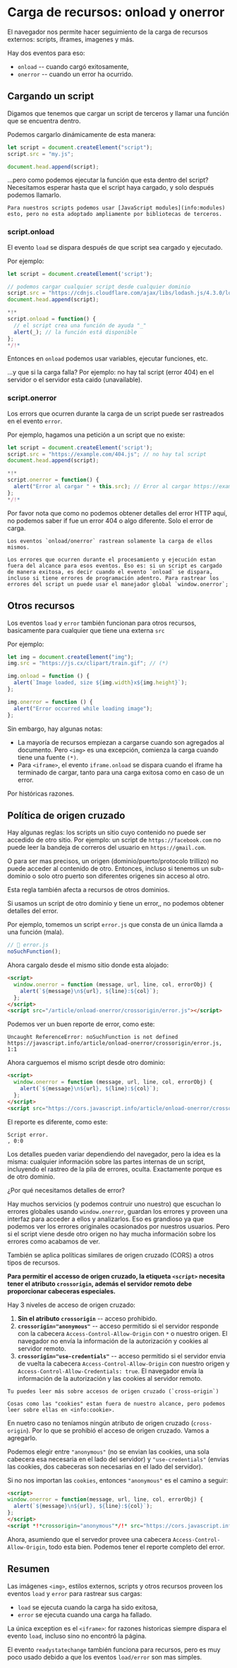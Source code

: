 # Carga de recursos: onload y onerror

El navegador nos permite hacer seguimiento de la carga de recursos externos: scripts, iframes, imagenes y más.

Hay dos eventos para eso:

- `onload` -- cuando cargó exitosamente,
- `onerror` -- cuando un error ha ocurrido.

## Cargando un script

Digamos que tenemos que cargar un script de terceros y llamar una función que se encuentra dentro.

Podemos cargarlo dinámicamente de esta manera:

```js
let script = document.createElement("script");
script.src = "my.js";

document.head.append(script);
```

...pero como podemos ejecutar la función que esta dentro del script? Necesitamos esperar hasta que el script haya cargado, y solo después podemos llamarlo.

```smart
Para nuestros scripts podemos usar [JavaScript modules](info:modules) esto, pero no esta adoptado ampliamente por bibliotecas de terceros.
```

### script.onload

El evento `load` se dispara después de que script sea cargado y ejecutado.

Por ejemplo:

```js run untrusted
let script = document.createElement('script');

// podemos cargar cualquier script desde cualquier dominio
script.src = "https://cdnjs.cloudflare.com/ajax/libs/lodash.js/4.3.0/lodash.js"
document.head.append(script);

*!*
script.onload = function() {
  // el script crea una función de ayuda "_"
  alert(_); // la función está disponible
};
*/!*
```

Entonces en `onload` podemos usar variables, ejecutar funciones, etc.

...y que si la carga falla? Por ejemplo: no hay tal script (error 404) en el servidor o el servidor esta caido (unavailable).

### script.onerror

Los errors que ocurren durante la carga de un script puede ser rastreados en el evento `error`.

Por ejemplo, hagamos una petición a un script que no existe:

```js run
let script = document.createElement('script');
script.src = "https://example.com/404.js"; // no hay tal script
document.head.append(script);

*!*
script.onerror = function() {
  alert("Error al cargar " + this.src); // Error al cargar https://example.com/404.js
};
*/!*
```

Por favor nota que como no podemos obtener detalles del error HTTP aquí, no podemos saber if fue un error 404 o algo diferente. Solo el error de carga.

```warn
Los eventos `onload/onerror` rastrean solamente la carga de ellos mismos.

Los errores que ocurren durante el procesamiento y ejecución estan fuera del alcance para esos eventos. Eso es: si un script es cargado de manera exitosa, es decir cuando el evento `onload` se dispara, incluso si tiene errores de programación adentro. Para rastrear los errores del script un puede usar el manejador global `window.onerror`;
```

## Otros recursos

Los eventos `load` y `error` también funcionan para otros recursos, basicamente para cualquier que tiene una externa `src`

Por ejemplo:

```js run
let img = document.createElement("img");
img.src = "https://js.cx/clipart/train.gif"; // (*)

img.onload = function () {
  alert(`Image loaded, size ${img.width}x${img.height}`);
};

img.onerror = function () {
  alert("Error occurred while loading image");
};
```

Sin embargo, hay algunas notas:

- La mayoría de recursos empiezan a cargarse cuando son agregados al documento. Pero `<img>` es una excepción, comienza la carga cuando tiene una fuente `(*)`.
- Para `<iframe>`, el evento `iframe.onload` se dispara cuando el iframe ha terminado de cargar, tanto para una carga exitosa como en caso de un error.

Por históricas razones.

## Política de origen cruzado

Hay algunas reglas: los scripts un sitio cuyo contenido no puede ser accedido de otro sitio. Por ejemplo: un script de `https://facebook.com` no puede leer la bandeja de correros del usuario en `https://gmail.com`.

O para ser mas precisos, un origen (dominio/puerto/protocolo trillizo) no puede acceder al contenido de otro. Entonces, incluso si tenemos un sub-dominio o solo otro puerto son diferentes origenes sin acceso al otro.

Esta regla también afecta a recursos de otros dominios.

Si usamos un script de otro dominio y tiene un error,, no podemos obtener detalles del error.

Por ejemplo, tomemos un script `error.js` que consta de un única llamda a una función (mala).
```js
// 📁 error.js
noSuchFunction();
```

Ahora cargalo desde el mismo sitio donde esta alojado:

```html run height=0
<script>
  window.onerror = function (message, url, line, col, errorObj) {
    alert(`${message}\n${url}, ${line}:${col}`);
  };
</script>
<script src="/article/onload-onerror/crossorigin/error.js"></script>
```

Podemos ver un buen reporte de error, como este:

```
Uncaught ReferenceError: noSuchFunction is not defined
https://javascript.info/article/onload-onerror/crossorigin/error.js, 1:1
```

Ahora carguemos el mismo script desde otro dominio:

```html run height=0
<script>
  window.onerror = function (message, url, line, col, errorObj) {
    alert(`${message}\n${url}, ${line}:${col}`);
  };
</script>
<script src="https://cors.javascript.info/article/onload-onerror/crossorigin/error.js"></script>
```

El reporte es diferente, como este:

```
Script error.
, 0:0
```

Los detalles pueden variar dependiendo del navegador, pero la idea es la misma: cualquier información sobre las partes internas de un script, incluyendo el rastreo de la pila de errores, oculta. Exactamente porque es de otro dominio.

¿Por qué necesitamos detalles de error?

Hay muchos servicios (y podemos contruir uno nuestro) que escuchan lo errores globales usando `window.onerror`, guardan los errores y proveen una interfaz para acceder a ellos y analizarlos. Eso es grandioso ya que podemos ver los errores originales ocasionados por nuestros usuarios. Pero si el script viene desde otro origen no hay mucha información sobre los errores como acabamos de ver.

También se aplica políticas similares de origen cruzado (CORS) a otros tipos de recursos.

**Para permitir el accesso de origen cruzado, la etiqueta `<script>` necesita tener el atributo `crossorigin`, además el servidor remoto debe proporcionar cabeceras especiales.**

Hay 3 niveles de acceso de origen cruzado:

1. **Sin el atributo `crossorigin`** -- acceso prohibido.
2. **`crossorigin="anonymous"`** -- acceso permitido si el servidor responde con la cabecera `Access-Control-Allow-Origin` con `*` o nuestro origen. El navegador no envía la información de la autorización y cookies al servidor remoto.
3. **`crossorigin="use-credentials"`** -- acceso permitido si el servidor envia de vuelta la cabecera `Access-Control-Allow-Origin` con nuestro origen y `Access-Control-Allow-Credentials: true`. El navegador envía la información de la autorización y las cookies al servidor remoto.

```smart
Tu puedes leer más sobre accesos de origen cruzado (`cross-origin`)

Cosas como las "cookies" estan fuera de nuestro alcance, pero podemos leer sobre ellas en <info:cookie>.
```

En nuetro caso no teníamos ningún atributo de origen cruzado (`cross-origin`). Por lo que se prohibió el acceso de origen cruzado. Vamos a agregarlo.

Podemos elegir entre `"anonymous"` (no se envian las cookies, una sola cabecera esa necesaria en el lado del servidor) y `"use-credentials"` (envias las cookies, dos cabeceras son necesarias en el lado del servidor).

Si no nos importan las `cookies`, entonces `"anonymous"` es el camino a seguir:

```html run height=0
<script>
window.onerror = function(message, url, line, col, errorObj) {
  alert(`${message}\n${url}, ${line}:${col}`);
};
</script>
<script *!*crossorigin="anonymous"*/!* src="https://cors.javascript.info/article/onload-onerror/crossorigin/error.js"></script>
```

Ahora, asumiendo que el servedor provee una cabecera `Access-Control-Allow-Origin`, todo esta bien. Podemos tener el reporte completo del error.

## Resumen

Las imágenes `<img>`, estilos externos, scripts y otros recursos proveen los eventos `load` y `error` para rastrear sus cargas:

- `load` se ejecuta cuando la carga ha sido exitosa,
- `error` se ejecuta cuando una carga ha fallado.

La única exception es el `<iframe>`: for razones historicas siempre dispara el evento `load`, incluso sino no encontró la página.

El evento `readystatechange` también funciona para recursos, pero es muy poco usado debido a que los eventos `load/error` son mas simples.
